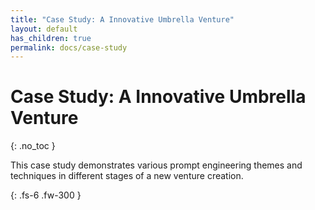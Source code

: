 ```yaml
---
title: "Case Study: A Innovative Umbrella Venture"
layout: default
has_children: true
permalink: docs/case-study
---
```


# Case Study: A Innovative Umbrella Venture

{: .no_toc }

This case study demonstrates various prompt engineering themes and techniques in different
stages of a new venture creation.

{: .fs-6 .fw-300 }